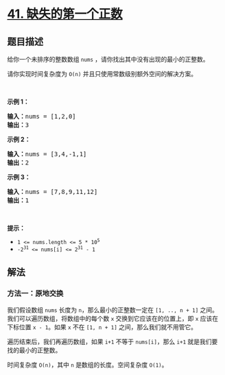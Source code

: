 # [41. 缺失的第一个正数](https://leetcode.cn/problems/first-missing-positive)

## 题目描述

<!-- 这里写题目描述 -->

<p>给你一个未排序的整数数组 <code>nums</code> ，请你找出其中没有出现的最小的正整数。</p>
请你实现时间复杂度为 <code>O(n)</code> 并且只使用常数级别额外空间的解决方案。

<p> </p>

<p><strong>示例 1：</strong></p>

<pre>
<strong>输入：</strong>nums = [1,2,0]
<strong>输出：</strong>3
</pre>

<p><strong>示例 2：</strong></p>

<pre>
<strong>输入：</strong>nums = [3,4,-1,1]
<strong>输出：</strong>2
</pre>

<p><strong>示例 3：</strong></p>

<pre>
<strong>输入：</strong>nums = [7,8,9,11,12]
<strong>输出：</strong>1
</pre>

<p> </p>

<p><strong>提示：</strong></p>

<ul>
	<li><code>1 <= nums.length <= 5 * 10<sup>5</sup></code></li>
	<li><code>-2<sup>31</sup> <= nums[i] <= 2<sup>31</sup> - 1</code></li>
</ul>

## 解法

<!-- 这里可写通用的实现逻辑 -->

### 方法一：原地交换

我们假设数组 `nums` 长度为 `n`，那么最小的正整数一定在 `[1, .., n + 1]` 之间。我们可以遍历数组，将数组中的每个数 `x` 交换到它应该在的位置上，即 `x` 应该在下标位置 `x - 1`。如果 `x` 不在 `[1, n + 1]` 之间，那么我们就不用管它。

遍历结束后，我们再遍历数组，如果 `i+1` 不等于 `nums[i]`，那么 `i+1` 就是我们要找的最小的正整数。

时间复杂度 `O(n)`，其中 `n` 是数组的长度。空间复杂度 `O(1)`。

